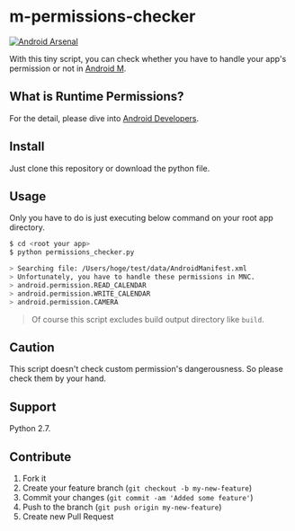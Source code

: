 # m-permissions-checker

[![Android Arsenal](https://img.shields.io/badge/Android%20Arsenal-m--permissions--checker-green.svg?style=flat)](https://android-arsenal.com/details/1/2074)

With this tiny script, you can check whether you have to handle your app's permission or not in [Android M](http://developer.android.com/preview/index.html).

## What is Runtime Permissions?

For the detail, please dive into [Android Developers](http://developer.android.com/preview/features/runtime-permissions.html).

## Install

Just clone this repository or download the python file.

## Usage

Only you have to do is just executing below command on your root app directory.

```sh
$ cd <root your app>
$ python permissions_checker.py

> Searching file: /Users/hoge/test/data/AndroidManifest.xml
> Unfortunately, you have to handle these permissions in MNC.
> android.permission.READ_CALENDAR
> android.permission.WRITE_CALENDAR
> android.permission.CAMERA
```

> Of course this script excludes build output directory like `build`.

## Caution

This script doesn't check custom permission's dangerousness. So please check them by your hand.

## Support

Python 2.7.

## Contribute

1. Fork it
2. Create your feature branch (`git checkout -b my-new-feature`)
3. Commit your changes (`git commit -am 'Added some feature'`)
4. Push to the branch (`git push origin my-new-feature`)
5. Create new Pull Request
